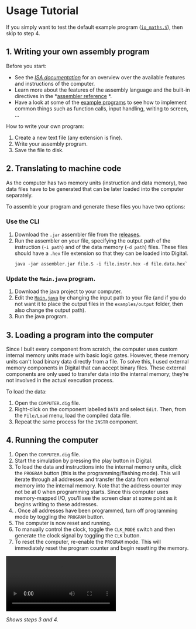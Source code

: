 # Usage Tutorial

If you simply want to test the default example program ([`io_maths.S`](https://github.com/Inspiaaa/Micro8/blob/master/Assembler/examples/io_maths.S)), then skip to step 4.

## 1. Writing your own assembly program

Before you start:
- See the *[ISA documentation](https://github.com/Inspiaaa/Micro8/blob/master/Micro8Documentation/ISA.md)* for an overview over the available features and instructions of the computer.
- Learn more about the features of the assembly language and the built-in directives in the *[assembler reference](https://github.com/Inspiaaa/Micro8/blob/master/Micro8Documentation/Assembly%20Reference.md) *.
- Have a look at some of the [example programs](https://github.com/Inspiaaa/Micro8/tree/master/Assembler/examples) to see how to implement common things such as function calls, input handling, writing to screen, ...

How to write your own program:

1. Create a new text file (any extension is fine).
2. Write your assembly program.
3. Save the file to disk.

## 2. Translating to machine code

As the computer has two memory units (instruction and data memory), two data files have to be generated that can be later loaded into the computer separately.

To assemble your program and generate these files you have two options:

### Use the CLI

1. Download the `.jar` assembler file from the [releases](https://github.com/Inspiaaa/Micro8/releases).
2. Run the assembler on your file, specifying the output path of the instruction (`-i path`) and of the data memory (`-d path`) files. These files should have a `.hex` file extension so that they can be loaded into Digital.
	```
	java -jar assembler.jar file.S -i file.instr.hex -d file.data.hex`
	```

### Update the `Main.java` program.

1. Download the java project to your computer.
2. Edit the [`Main.java`](https://github.com/Inspiaaa/Micro8/blob/master/Assembler/src/main/java/inspiaaa/micro8/Main.java) by changing the input path to your file (and if you do not want it to place the output files in the `examples/output` folder, then also change the output path).
3. Run the java program.

## 3. Loading a program into the computer

Since I built every component from scratch, the computer uses custom internal memory units made with basic logic gates. However, these memory units can't load binary data directly from a file. To solve this, I used external memory components in Digital that can accept binary files. These external components are only used to transfer data into the internal memory; they’re not involved in the actual execution process.

To load the data:

1. Open the `COMPUTER.dig` file.
2. Right-click on the component labelled `DATA` and select `Edit`. Then, from the `File/Load` menu, load the compiled data file.
3. Repeat the same process for the `INSTR` component.

## 4. Running the computer

1. Open the `COMPUTER.dig` file.
2. Start the simulation by pressing the play button in Digital.
3. To load the data and instructions into the internal memory units, click the `PROGRAM` button (this is the programming/flashing mode). This will iterate through all addresses and transfer the data from external memory into the internal memory. Note that the address counter may not be at 0 when programming starts. Since this computer uses memory-mapped I/O, you’ll see the screen clear at some point as it begins writing to these addresses.
4. . Once all addresses have been programmed, turn off programming mode by toggling the `PROGRAM` button.
5. The computer is now reset and running.
6. To manually control the clock, toggle the `CLK_MODE` switch and then generate the clock signal by toggling the `CLK` button.
7. To reset the computer, re-enable the `PROGRAM` mode. This will immediately reset the program counter and begin resetting the memory.

![](Images/Tutorials/FlashingTutorial.mp4)

*Shows steps 3 and 4.*